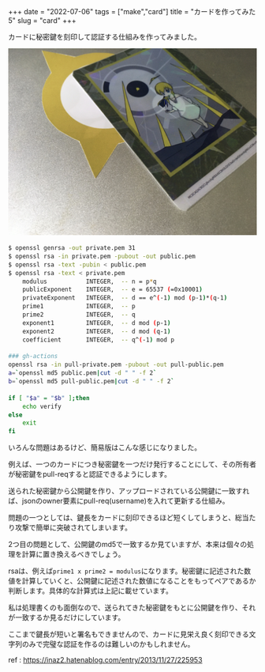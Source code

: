 +++
date = "2022-07-06"
tags = ["make","card"]
title = "カードを作ってみた5"
slug = "card"
+++

カードに秘密鍵を刻印して認証する仕組みを作ってみました。

![](https://raw.githubusercontent.com/syui/img/master/other/ai_card_0004.jpg)

```sh
$ openssl genrsa -out private.pem 31
$ openssl rsa -in private.pem -pubout -out public.pem
$ openssl rsa -text -pubin < public.pem
$ openssl rsa -text < private.pem
	modulus           INTEGER,  -- n = p*q
	publicExponent    INTEGER,  -- e = 65537 (=0x10001)
	privateExponent   INTEGER,  -- d == e^(-1) mod (p-1)*(q-1)
	prime1            INTEGER,  -- p
	prime2            INTEGER,  -- q
	exponent1         INTEGER,  -- d mod (p-1)
	exponent2         INTEGER,  -- d mod (q-1)
	coefficient       INTEGER,  -- q^(-1) mod p

### gh-actions
openssl rsa -in pull-private.pem -pubout -out pull-public.pem
a=`openssl md5 public.pem|cut -d " " -f 2`
b=`openssl md5 pull-public.pem|cut -d " " -f 2`

if [ "$a" = "$b" ];then
	echo verify
else
	exit
fi
```

いろんな問題はあるけど、簡易版はこんな感じになりました。

例えば、一つのカードにつき秘密鍵を一つだけ発行することにして、その所有者が秘密鍵をpull-reqすると認証できるようにします。

送られた秘密鍵から公開鍵を作り、アップロードされている公開鍵に一致すれば、jsonのowner要素にpull-req(username)を入れて更新する仕組み。

問題の一つとしては、鍵長をカードに刻印できるほど短くしてしまうと、総当たり攻撃で簡単に突破されてしまいます。

2つ目の問題として、公開鍵のmd5で一致するか見ていますが、本来は個々の処理を計算に置き換えるべきでしょう。

rsaは、例えば`prime1 x prime2 = modulus`になります。秘密鍵に記述された数値を計算していくと、公開鍵に記述された数値になることをもってペアであるか判断します。具体的な計算式は上記に載せています。

私は処理書くのも面倒なので、送られてきた秘密鍵をもとに公開鍵を作り、それが一致するか見るだけにしています。

ここまで鍵長が短いと署名もできませんので、カードに見栄え良く刻印できる文字列のみで完璧な認証を作るのは難しいのかもしれません。

ref : https://inaz2.hatenablog.com/entry/2013/11/27/225953
